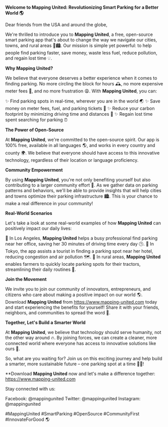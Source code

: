 **Welcome to Mapping United: Revolutionizing Smart Parking for a Better World 🌎**

Dear friends from the USA and around the globe,

We're thrilled to introduce you to **Mapping United**, a free, open-source smart parking app that's about to change the way we navigate our cities, towns, and rural areas 🚗🏙️. Our mission is simple yet powerful: to help people find parking faster, save money, waste less fuel, reduce pollution, and regain lost time 💡.

**Why Mapping United?**

We believe that everyone deserves a better experience when it comes to finding parking. No more circling the block for hours 🕰️, no more expensive meter fees 💸, and no more frustration 😩. With **Mapping United**, you can:

✨ Find parking spots in real-time, wherever you are in the world 🌏
✨ Save money on meter fees, fuel, and parking tickets 💸
✨ Reduce your carbon footprint by minimizing driving time and distances 🌟
✨ Regain lost time spent searching for parking ⏰

**The Power of Open-Source**

At **Mapping United**, we're committed to the open-source spirit. Our app is 100% free, available in all languages 🌎, and works in every country and county 🌍. We believe that everyone should have access to this innovative technology, regardless of their location or language proficiency.

**Community Empowerment**

By using **Mapping United**, you're not only benefiting yourself but also contributing to a larger community effort 🤝. As we gather data on parking patterns and behaviors, we'll be able to provide insights that will help cities and towns optimize their parking infrastructure 🏙️. This is your chance to make a real difference in your community!

**Real-World Scenarios**

Let's take a look at some real-world examples of how **Mapping United** can positively impact our daily lives:

🌴 In Los Angeles, **Mapping United** helps a busy professional find parking near her office, saving her 30 minutes of driving time every day 🕒.
🚂 In Tokyo, the app assists a tourist in finding a parking spot near her hotel, reducing congestion and air pollution 🗺️.
💨 In rural areas, **Mapping United** enables farmers to quickly locate parking spots for their tractors, streamlining their daily routines 🌾.

**Join the Movement**

We invite you to join our community of innovators, entrepreneurs, and citizens who care about making a positive impact on our world 🌎. Download **Mapping United** from https://www.mapping-united.com today and start experiencing the benefits for yourself! Share it with your friends, neighbors, and communities to spread the word 📣.

**Together, Let's Build a Smarter World**

At **Mapping United**, we believe that technology should serve humanity, not the other way around 🔥. By joining forces, we can create a cleaner, more connected world where everyone has access to innovative solutions like ours 🌟.

So, what are you waiting for? Join us on this exciting journey and help build a smarter, more sustainable future – one parking spot at a time 🚗💡!

**Download **Mapping United** now and let's make a difference together: https://www.mapping-united.com

Stay connected with us:

Facebook: @mappingunited
Twitter: @mappingunited
Instagram: @mappingunited

#MappingUnited #SmartParking #OpenSource #CommunityFirst #InnovateForGood 🌎